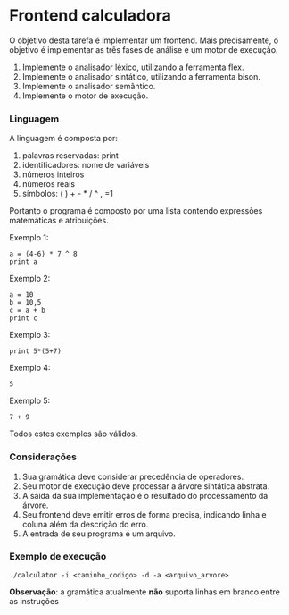 # Frontend calculadora

O objetivo desta tarefa é implementar um frontend. Mais precisamente, o objetivo é implementar as
três fases de análise e um motor de execução.

1. Implemente o analisador léxico, utilizando a ferramenta flex.
2. Implemente o analisador sintático, utilizando a ferramenta bison.
3. Implemente o analisador semântico.
4. Implemente o motor de execução.

### Linguagem

A linguagem é composta por:
1. palavras reservadas: print
2. identificadores: nome de variáveis
3. números inteiros
4. números reais
5. símbolos: ( ) + - * / ^ , =1


Portanto o programa é composto por uma lista contendo expressões matemáticas e atribuições.

Exemplo 1:
```
a = (4-6) * 7 ^ 8
print a
```
Exemplo 2:
```
a = 10
b = 10,5
c = a + b
print c
```
Exemplo 3:
```
print 5*(5+7)
```
Exemplo 4:
```
5
```
Exemplo 5:
```
7 + 9
```
Todos estes exemplos são válidos.

### Considerações
1. Sua gramática deve considerar precedência de operadores.
2. Seu motor de execução deve processar a árvore sintática abstrata.
3. A saída da sua implementação é o resultado do processamento da árvore.
4. Seu frontend deve emitir erros de forma precisa, indicando linha e coluna além da descrição do
erro.
5. A entrada de seu programa é um arquivo.

### Exemplo de execução
```
./calculator -i <caminho_codigo> -d -a <arquivo_arvore>
```

**Observação**: a gramática atualmente **não** suporta linhas em branco entre as instruções
